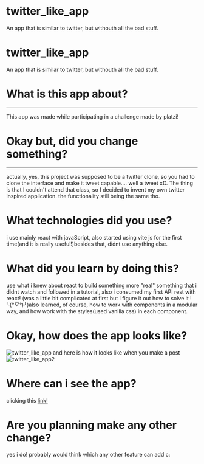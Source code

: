# twitter_like_app
An app that is similar to twitter, but withouth all the bad stuff.

# twitter_like_app
An app that is similar to twitter, but withouth all the bad stuff.

# What is this app about?

------------

This app was made while participating in a challenge made by platzi!

# Okay but, did you change something?

------------

actually, yes, this project was supposed to be a twitter clone, so you had to clone the interface and make it tweet capable.... well a tweet xD. The thing is that I couldn't attend that class, so I decided to invent my own twitter inspired application. the functionality still being the same tho. 
# What technologies did you use?
i use mainly react with javaScript, also started using vite js for the first time(and it is really useful!)besides that, didnt use anything else.
# What did you learn by doing this?
use what i knew about react to build something more "real" something that i didnt watch and followed in a tutorial, also i consumed my first API rest with react! (was a little bit complicated at first but i figure it out how to solve it ! ╰(*°▽°*)╯)also learned, of course, how to work with components in a modular way, and how work with the styles(used vanilla css) in each component.
# Okay, how does the app looks like?
![twitter_like_app](https://user-images.githubusercontent.com/83962875/208807244-05df1855-5472-4a2f-b165-003e37b955fc.png)
and here is how it looks like when you make a post 
![twitter_like_app2](https://user-images.githubusercontent.com/83962875/208807268-6691594a-a9e2-4b45-85ee-9fba8d9ef6cf.png)

# Where can i see the app?
clicking this  [link!](http://https://sora-san-df.github.io/twitter_like_app/ "the link")

# Are you planning make any other change?
yes i do! probably would think which any other feature can add c:
